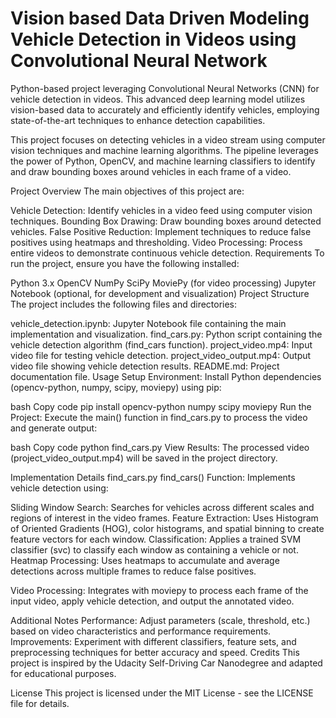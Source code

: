 # Vision based Data Driven Modeling Vehicle Detection in Videos using Convolutional Neural Network
Python-based project leveraging Convolutional Neural Networks (CNN) for vehicle detection in videos. This advanced deep learning model utilizes vision-based data to accurately and efficiently identify vehicles, employing state-of-the-art techniques to enhance detection capabilities.

This project focuses on detecting vehicles in a video stream using computer vision techniques and machine learning algorithms. The pipeline leverages the power of Python, OpenCV, and machine learning classifiers to identify and draw bounding boxes around vehicles in each frame of a video.

Project Overview
The main objectives of this project are:

Vehicle Detection: Identify vehicles in a video feed using computer vision techniques.
Bounding Box Drawing: Draw bounding boxes around detected vehicles.
False Positive Reduction: Implement techniques to reduce false positives using heatmaps and thresholding.
Video Processing: Process entire videos to demonstrate continuous vehicle detection.
Requirements
To run the project, ensure you have the following installed:

Python 3.x
OpenCV
NumPy
SciPy
MoviePy (for video processing)
Jupyter Notebook (optional, for development and visualization)
Project Structure
The project includes the following files and directories:

vehicle_detection.ipynb: Jupyter Notebook file containing the main implementation and visualization.
find_cars.py: Python script containing the vehicle detection algorithm (find_cars function).
project_video.mp4: Input video file for testing vehicle detection.
project_video_output.mp4: Output video file showing vehicle detection results.
README.md: Project documentation file.
Usage
Setup Environment: Install Python dependencies (opencv-python, numpy, scipy, moviepy) using pip:

bash
Copy code
pip install opencv-python numpy scipy moviepy
Run the Project: Execute the main() function in find_cars.py to process the video and generate output:

bash
Copy code
python find_cars.py
View Results: The processed video (project_video_output.mp4) will be saved in the project directory.

Implementation Details
find_cars.py
find_cars() Function: Implements vehicle detection using:

Sliding Window Search: Searches for vehicles across different scales and regions of interest in the video frames.
Feature Extraction: Uses Histogram of Oriented Gradients (HOG), color histograms, and spatial binning to create feature vectors for each window.
Classification: Applies a trained SVM classifier (svc) to classify each window as containing a vehicle or not.
Heatmap Processing: Uses heatmaps to accumulate and average detections across multiple frames to reduce false positives.

Video Processing: Integrates with moviepy to process each frame of the input video, apply vehicle detection, and output the annotated video.

Additional Notes
Performance: Adjust parameters (scale, threshold, etc.) based on video characteristics and performance requirements.
Improvements: Experiment with different classifiers, feature sets, and preprocessing techniques for better accuracy and speed.
Credits
This project is inspired by the Udacity Self-Driving Car Nanodegree and adapted for educational purposes.

License
This project is licensed under the MIT License - see the LICENSE file for details.
